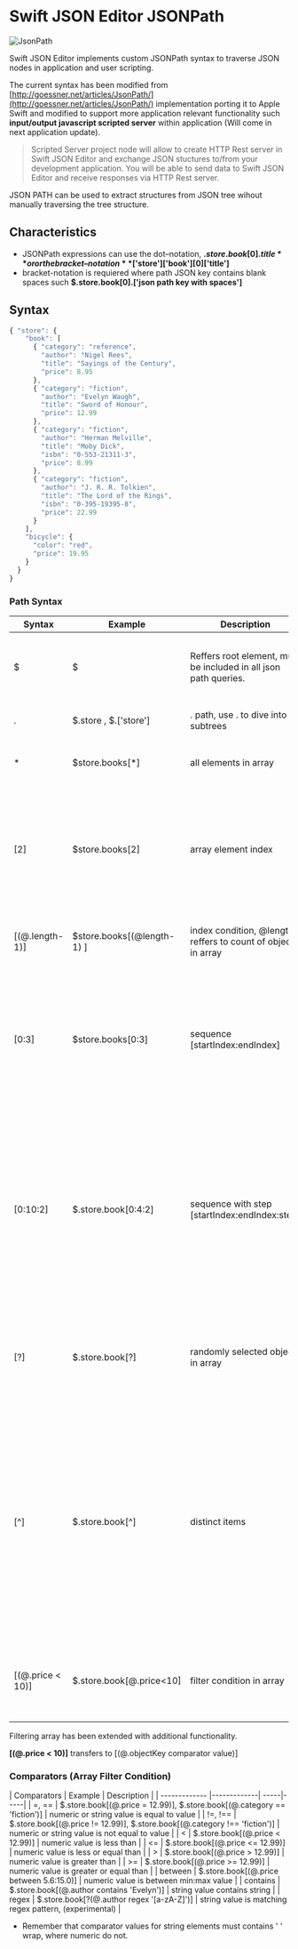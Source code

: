 # Swift JSON Editor JSONPath

![JsonPath](http://api.artproweb.com/sje/documentation/jsonPath.png "Json Path")

Swift JSON Editor implements custom JSONPath syntax to traverse JSON nodes in application and user scripting.

The current syntax has been modified from [http://goessner.net/articles/JsonPath/](http://goessner.net/articles/JsonPath/) implementation porting it to Apple Swift and modified to support more application relevant functionality such **input/output javascript scripted server** within application (Will come in next application update).

> Scripted Server project node will allow to create HTTP Rest server in Swift JSON Editor and exchange JSON stuctures to/from your development application. You will be able to send data to Swift JSON Editor and receive responses via HTTP Rest server.

JSON PATH can be used to extract structures from JSON tree wihout manually traversing the tree structure.

## Characteristics

- JSONPath expressions can use the dot–notation, **$.store.book[0].title** or or the bracket–notation **$['store']['book'][0]['title']**
- bracket-notation is requiered where path JSON key contains blank spaces such **$.store.book[0].['json path key with spaces']**

## Syntax


```javascript
{ "store": {
    "book": [ 
      { "category": "reference",
        "author": "Nigel Rees",
        "title": "Sayings of the Century",
        "price": 8.95
      },
      { "category": "fiction",
        "author": "Evelyn Waugh",
        "title": "Sword of Honour",
        "price": 12.99
      },
      { "category": "fiction",
        "author": "Herman Melville",
        "title": "Moby Dick",
        "isbn": "0-553-21311-3",
        "price": 8.99
      },
      { "category": "fiction",
        "author": "J. R. R. Tolkien",
        "title": "The Lord of the Rings",
        "isbn": "0-395-19395-8",
        "price": 22.99
      }
    ],
    "bicycle": {
      "color": "red",
      "price": 19.95
    }
  }
}
```

### Path Syntax


| Syntax        | Example           | Description  | Result |
| ------------- |-------------| -----|-----|
| $     | $ | Reffers root element, must be included in all json path queries. | Will return root JSON Element, the whole tree |
| .      | $.store , $.['store']      |   . path, use . to dive into subtrees | will return store object |
| * | $store.books[*]      | all elements in array | Will return all objects in books array |
| [2] | $store.books[2] | array element index | will return 3rd object from books array, remember indexings starts from 0 element in arrays |
| [(@.length-1)] | $store.books[(@length-1) ] | index condition, @length reffers to count of objects in array | will return last object in books array |
| [0:3] | $store.books[0:3] | sequence [startIndex:endIndex] | will return 4 objects in sequence from books array starting at 0 to 3 index (total of 4 objects) |
| [0:10:2] | $.store.book[0:4:2] | sequence with step [startIndex:endIndex:step] | will return every second objects from books array from sequence starting at 0 ending at 4 index (will return objects with indexes 0 and 2) |
| [?] | $.store.book[?] | randomly selected object in array | will return any single randomly selected object from books array |
| [^] | $.store.book[^] | distinct items | JSONPath will traverse the array, compare and return every object that has different key structure than differ from the most common object key structure in array.|
|[(@.price < 10)] | $.store.book[@.price<10] | filter condition in array | return all objects in array with price element lower than 10 |


Filtering array has been extended with additional functionality.

**[(@.price < 10)]** transfers to [(@.objectKey comparator value)]


### Comparators (Array Filter Condition)


| Comparators        | Example           | Description  |
| ------------- |-------------| -----|-----|
| =, == | $.store.book[(@.price = 12.99)], $.store.book[(@.category == 'fiction')]  | numeric or string value is equal to value |
| !=, !== | $.store.book[(@.price != 12.99)], $.store.book[(@.category !== 'fiction')]  | numeric or string value is not equal to value |
| < | $.store.book[(@.price < 12.99)]  | numeric value is less than |
| <= | $.store.book[(@.price <= 12.99)]  | numeric value is less or equal than |
| > | $.store.book[(@.price > 12.99)]  | numeric value is greater than |
| >= | $.store.book[(@.price >= 12.99)]  | numeric value is greater or equal than |
| between | $.store.book[(@.price between 5.6:15.0)]  | numeric value is between min:max value |
| contains | $.store.book[(@.author contains 'Evelyn')]  | string value contains string |
| regex | $.store.book[?(@.author regex '[a-zA-Z]')]  | string value is matching regex pattern, (experimental) |

* Remember that comparator values for string elements must contains ' ' wrap, where numeric do not.



